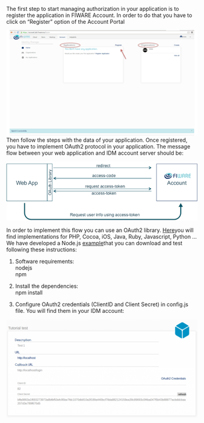 The first step to start managing authorization in your application is to
register the application in FIWARE Account. In order to do that you have
to click on “Register” option of the Account Portal

[![HowToImplementOAuth2InYourApplication1](../uploads/2015/04/HowToImplementOAuth2InYourApplication1.png)](../uploads/2015/04/HowToImplementOAuth2InYourApplication1.png)Then
follow the steps with the data of your application. Once registered, you
have to implement OAuth2 protocol in your application. The message flow
between your web application and IDM account server should be:

[![5](../uploads/2014/11/5.png)](../uploads/2014/11/5.png)

In order to implement this flow you can use an OAuth2 library.
[Here](http://oauth.net/2/)you will find implementations for PHP, Cocoa,
iOS, Java, Ruby, Javascript, Python … We have developed a Node.js
[example](https://github.com/ging/fi-ware-pep-proxy)that you can
download and test following these instructions:

1. Software requirements:  
 nodejs  
 npm

2. Install the dependencies:  
 npm install

3. Configure OAuth2 credentials (ClientID and Client Secret) in
config.js file. You will find them in your IDM account:

[![HowToImplementOAuth2InYourApplication4](../uploads/2015/04/HowToImplementOAuth2InYourApplication4-1024x526.png)](../uploads/2015/04/HowToImplementOAuth2InYourApplication4.png)

